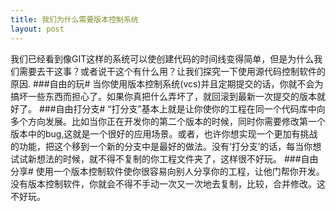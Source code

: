```yaml
---
title: 我们为什么需要版本控制系统
layout: post
---
```


我们已经看到像GIT这样的系统可以使创建代码的时间线变得简单，但是为什么我们需要去干这事？或者说干这个有什么用？让我们探究一下使用源代码控制软件的原因.
###自由的玩#
当你使用版本控制系统(vcs)并且定期提交的话，你就不会为搞坏一些东西而担心了。如果你真把什么弄坏了，就回滚到最新一次提交的版本就好了。
###自由打分支#
“打分支”基本上就是让你使你的工程在同一个代码库中向多个方向发展。比如当你正在开发你的第二个版本的时候，同时你需要修改第一个版本中的bug,这就是一个很好的应用场景。或者，也许你想实现一个更加有挑战的功能，把这个移到一个新的分支中是最好的做法。没有‘打分支’的话，每当你想试试新想法的时候，就不得不复制的你工程文件夹了，这样很不好玩。
###自由分享#
使用一个版本控制软件使你很容易向别人分享你的工程，让他门帮你开发。没有版本控制软件，你就会不得不手动一次又一次地去复制，比较，合并修改。这不好玩。